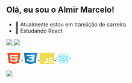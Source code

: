 ## Olá, eu sou o Almir Marcelo!

- 🔭 Atualmente estou em transição de carreira
- 🌱 Estudando React

 <div>
  <a href="https://github.com/almir05">
  <img height="180em" src="https://github-readme-stats.vercel.app/api?username=almir05&show_icons=true&theme=midnight-purple&include_all_commits=true&count_private=true"/>
  <img height="180em" src="https://github-readme-stats.vercel.app/api/top-langs/?username=almir05&layout=compact&langs_count=7&theme=midnight-purple"/>
</div>
  <div style="display: inline_block"><br>
    <img align="center" alt="Almir-HTML" height="30" width="40" src="https://raw.githubusercontent.com/devicons/devicon/master/icons/html5/html5-original.svg">
    <img align="center" alt="Almir-CSS" height="30" width="40" src="https://raw.githubusercontent.com/devicons/devicon/master/icons/css3/css3-original.svg">
    <img align="center" alt="Almir-Js" height="30" width="40" src="https://raw.githubusercontent.com/devicons/devicon/master/icons/javascript/javascript-plain.svg">
    <img align="center" alt="Almir-React" height="30" width="40" src="https://raw.githubusercontent.com/devicons/devicon/master/icons/react/react-original.svg">
  </div> </br>
  <div>
     <a href="https://www.linkedin.com/in/almir-marcelo-segundo/" target="_blank"><img src="https://img.shields.io/badge/-LinkedIn-%230077B5?style=for-the-badge&logo=linkedin&logoColor=white" target="_blank"></a> 
  </div>  
  
  
